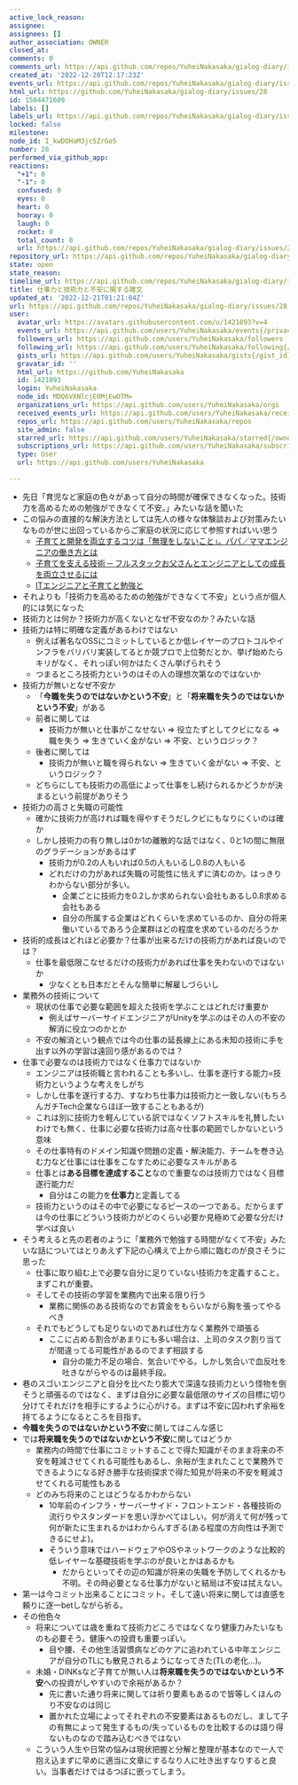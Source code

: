 ```yaml
---
active_lock_reason: 
assignee: 
assignees: []
author_association: OWNER
closed_at: 
comments: 0
comments_url: https://api.github.com/repos/YuheiNakasaka/gialog-diary/issues/28/comments
created_at: '2022-12-20T12:17:23Z'
events_url: https://api.github.com/repos/YuheiNakasaka/gialog-diary/issues/28/events
html_url: https://github.com/YuheiNakasaka/gialog-diary/issues/28
id: 1504471609
labels: []
labels_url: https://api.github.com/repos/YuheiNakasaka/gialog-diary/issues/28/labels{/name}
locked: false
milestone: 
node_id: I_kwDOHaM3jc5ZrGo5
number: 28
performed_via_github_app: 
reactions:
  "+1": 0
  "-1": 0
  confused: 0
  eyes: 0
  heart: 0
  hooray: 0
  laugh: 0
  rocket: 0
  total_count: 0
  url: https://api.github.com/repos/YuheiNakasaka/gialog-diary/issues/28/reactions
repository_url: https://api.github.com/repos/YuheiNakasaka/gialog-diary
state: open
state_reason: 
timeline_url: https://api.github.com/repos/YuheiNakasaka/gialog-diary/issues/28/timeline
title: 仕事力と技術力と不安に関する雑文
updated_at: '2022-12-21T01:21:04Z'
url: https://api.github.com/repos/YuheiNakasaka/gialog-diary/issues/28
user:
  avatar_url: https://avatars.githubusercontent.com/u/1421093?v=4
  events_url: https://api.github.com/users/YuheiNakasaka/events{/privacy}
  followers_url: https://api.github.com/users/YuheiNakasaka/followers
  following_url: https://api.github.com/users/YuheiNakasaka/following{/other_user}
  gists_url: https://api.github.com/users/YuheiNakasaka/gists{/gist_id}
  gravatar_id: ''
  html_url: https://github.com/YuheiNakasaka
  id: 1421093
  login: YuheiNakasaka
  node_id: MDQ6VXNlcjE0MjEwOTM=
  organizations_url: https://api.github.com/users/YuheiNakasaka/orgs
  received_events_url: https://api.github.com/users/YuheiNakasaka/received_events
  repos_url: https://api.github.com/users/YuheiNakasaka/repos
  site_admin: false
  starred_url: https://api.github.com/users/YuheiNakasaka/starred{/owner}{/repo}
  subscriptions_url: https://api.github.com/users/YuheiNakasaka/subscriptions
  type: User
  url: https://api.github.com/users/YuheiNakasaka

---
```

- 先日「育児など家庭の色々があって自分の時間が確保できなくなった。技術力を高めるための勉強ができなくて不安。」みたいな話を聞いた
- この悩みの直接的な解決方法としては先人の様々な体験談および対策みたいなものが世に出回っているからご家庭の状況に応じて参照すればいい思う
  - [子育てと開発を両立するコツは「無理をしないこと」。パパ／ママエンジニアの働き方とは](https://engineer-lab.findy-code.io/ikuji_findy)
  - [子育てを支える技術 ─ フルスタックお父さんとエンジニアとしての成長を両立させるには](https://eh-career.com/engineerhub/entry/2018/05/15/110000)
  - [ITエンジニアと子育てと勉強と](https://zenn.dev/akinari_ueda/articles/3ec81c9605e732cb7912)
- それよりも「技術力を高めるための勉強ができなくて不安」という点が個人的には気になった
- 技術力とは何か？技術力が高くないとなぜ不安なのか？みたいな話
- 技術力は特に明確な定義があるわけではない
  - 例えば著名なOSSにコミットしているとか低レイヤーのプロトコルやインフラをバリバリ実装してるとか競プロで上位勢だとか、挙げ始めたらキリがなく、それっぽい何かはたくさん挙げられそう
  - つまるところ技術力というのはその人の理想次第なのではないか
- 技術力が無いとなぜ不安か
  - 「**今職を失うのではないかという不安**」と「**将来職を失うのではないかという不安**」がある
  - 前者に関しては
    - 技術力が無いと仕事がこなせない => 役立たずとしてクビになる => 職を失う => 生きていく金がない => 不安、というロジック？
  - 後者に関しては
    - 技術力が無いと職を得られない => 生きていく金がない => 不安、というロジック？
  - どちらにしても技術力の高低によって仕事をし続けられるかどうかが決まるという前提がありそう
- 技術力の高さと失職の可能性
  - 確かに技術力が高ければ職を得やすそうだしクビにもなりにくいのは確か
  - しかし技術力の有り無しは0か1の離散的な話ではなく、0と1の間に無限のグラデーションがあるはず
    - 技術力が0.2の人もいれば0.5の人もいるし0.8の人もいる
    - どれだけの力があれば失職の可能性に怯えずに済むのか。はっきりわからない部分が多い。
      - 企業ごとに技術力を0.2しか求められない会社もあるし0.8求める会社もある
      - 自分の所属する企業はどれくらいを求めているのか、自分の将来働いているであろう企業群はどの程度を求めているのだろうか
- 技術的成長はどれほど必要か？仕事が出来るだけの技術力があれば良いのでは？
  - 仕事を最低限こなせるだけの技術力があれば仕事を失わないのではないか
    - 少なくとも日本だとそんな簡単に解雇しづらいし
- 業務外の技術について
  - 現状の仕事で必要な範囲を超えた技術を学ぶことはどれだけ重要か
    - 例えばサーバーサイドエンジニアがUnityを学ぶのはその人の不安の解消に役立つのかとか
  - 不安の解消という観点では今の仕事の延長線上にある未知の技術に手を出す以外の学習は遠回り感があるのでは？
- 仕事で必要なのは技術力ではなく仕事力ではないか
  - エンジニアは技術職と言われることも多いし、仕事を遂行する能力=技術力というような考えをしがち
  - しかし仕事を遂行する力、すなわち仕事力は技術力と一致しない(もちろんガチTech企業ならほぼ一致することもあるが)
  - これは別に技術力を軽んじている訳ではなくソフトスキルを礼賛したいわけでも無く、仕事に必要な技術力は高々仕事の範囲でしかないという意味
  - その仕事特有のドメイン知識や問題の定義・解決能力、チームを巻き込む力など仕事には仕事をこなすために必要なスキルがある
  - 仕事とは**ある目標を達成すること**なので重要なのは技術力ではなく目標遂行能力だ
    - 自分はこの能力を**仕事力**と定義してる
  - 技術力というのはその中で必要になるピースの一つである。だからまずは今の仕事にどういう技術力がどのくらい必要か見極めて必要な分だけ学べば良い
- そう考えると先の若者のように「業務外で勉強する時間がなくて不安」みたいな話についてはとりあえず下記の心構えで上から順に臨むのが良さそうに思った
  - 仕事に取り組む上で必要な自分に足りていない技術力を定義すること。まずこれが重要。
  - そしてその技術の学習を業務内で出来る限り行う
    - 業務に関係のある技術なのでお賃金をもらいながら胸を張ってやるべき
  - それでもどうしても足りないのであれば仕方なく業務外で頑張る
    - ここに占める割合があまりにも多い場合は、上司のタスク割り当てが間違ってる可能性があるのでまず相談する
      - 自分の能力不足の場合、気合いでやる。しかし気合いで血反吐を吐きながらやるのは最終手段。
- 巷のスゴいエンジニアと自分を比べたり膨大で深遠な技術力という怪物を倒そうと頑張るのではなく、まずは自分に必要な最低限のサイズの目標に切り分けてそれだけを相手にするように心がける。まずは不安に囚われず余裕を持てるようになるところを目指す。
- **今職を失うのではないかという不安**に関してはこんな感じ
- では**将来職を失うのではないかという不安**に関してはどうか
  - 業務内の時間で仕事にコミットすることで得た知識がそのまま将来の不安を軽減させてくれる可能性もあるし、余裕が生まれたことで業務外でできるようになる好き勝手な技術探求で得た知見が将来の不安を軽減させてくれる可能性もある
  - どのみち将来のことはどうなるかわからない
    - 10年前のインフラ・サーバーサイド・フロントエンド・各種技術の流行りやスタンダードを思い浮かべてほしい。何が消えて何が残って何が新たに生まれるかはわからんすぎる(ある程度の方向性は予測できるにせよ)。
    - そういう意味ではハードウェアやOSやネットワークのような比較的低レイヤーな基礎技術を学ぶのが良いとかはあるかも
      - だからといってその辺の知識が将来の失職を予防してくれるかも不明。その時必要となる仕事力がないと結局は不安は拭えない。
- 第一は今コミット出来ることにコミット。そして遠い将来に関しては直感を頼りに逐一betしながら祈る。
- その他色々
  - 将来については歳を重ねて技術力どころではなくなり健康力みたいなものも必要そう。健康への投資も重要っぽい。
    - 目や腰、その他生活習慣病などのケアに追われている中年エンジニアが自分のTLにも散見されるようになってきた(TLの老化...)。
  - 未婚・DINKsなど子育てが無い人は**将来職を失うのではないかという不安**への投資がしやすいので余裕があるか？
    - 先に書いた通り将来に関しては祈り要素もあるので皆等しくほんのり不安なのは同じ
    - 置かれた立場によってそれぞれの不安要素はあるものだし、まして子の有無によって発生するもの/失っているものを比較するのは語り得ないものなので踏み込むべきではない
  - こういう人生や日常の悩みは現状把握と分解と整理が基本なので一人で抱え込まずに早めに適当に文章にするなり人に吐き出すなりすると良い。当事者だけではるつぼに嵌ってしまう。
